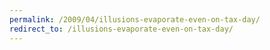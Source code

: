 ```yaml
---
permalink: /2009/04/illusions-evaporate-even-on-tax-day/
redirect_to: /illusions-evaporate-even-on-tax-day/
---
```

